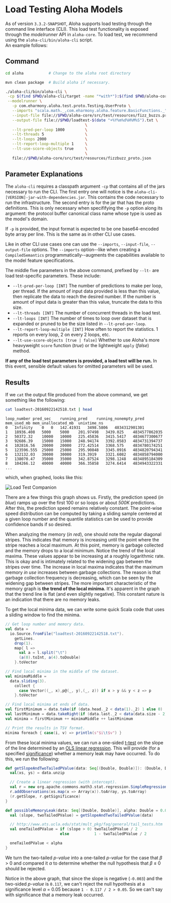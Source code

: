 # Load Testing Aloha Models

As of version `3.3.2-SNAPSHOT`, Aloha supports load testing through the command line 
interface (CLI).  This load test functionality is exposed through the *modelrunner* API 
in `aloha-core`.  To load test, we recommend using the `aloha-cli/bin/aloha-cli` script.  
An example follows:

## Command 

```bash
cd aloha           # Change to the aloha root directory

mvn clean package  # Build aloha if necessary.

./aloha-cli/bin/aloha-cli \
 -cp $(find $PWD/aloha-cli/target -name "*with*"):$(find $PWD/aloha-core/target -name "*-tests.jar") \
 --modelrunner \
   -p com.eharmony.aloha.test.proto.Testing.UserProto \
   --imports "scala.math._,com.eharmony.aloha.feature.BasicFunctions._" \
   --input-file file://$PWD/aloha-core/src/test/resources/fizz_buzzs.proto \
   --output-file file://$PWD/loadtest-$(date "+%Y%m%d%H%M%S").txt \
                                   \
   --lt-pred-per-loop 1000         \
   --lt-threads 5                  \
   --lt-loops 2000                 \
   --lt-report-loop-multiple 1     \
   --lt-use-score-objects true     \
                                   \
   file://$PWD/aloha-core/src/test/resources/fizzbuzz_proto.json
```

## Parameter Explanations

The `aloha-cli` requires a classpath argument `-cp` that contains all of the jars 
necessary to run the CLI.  The first entry one will notice is the 
`aloha-cli-[VERSION]-jar-with-dependencies.jar`.  This contains the code necessary to 
run the infrastructure.  The second entry is for the jar that has the proto definitions. 
This is only necessary when specififying the `-p` option along its argument: the protocol 
buffer canonical class name whose type is used as the model's domain.  

If `-p` is provided, the input format is expected to be one base64-encoded byte array per
line.  This is the same as in other CLI use cases. 

Like in other CLI use cases one can use the `--imports`, `--input-file`, `--output-file` 
options.  The `--imports` option--like when creating a `CompiledSemantics` 
programmatically--augments the capabilities available to the model feature specifications.

The middle five parameters in the above command, prefixed by `--lt-` are load 
test-specific parameters.  These include:

- `--lt-pred-per-loop [INT]` The number of predictions to make per loop, per thread. If
  the amount of input data provided is less than this value, then replicate the data to
  reach the desired number.  If the number is amount of input data is greater than this
  value, truncate the data to this size.
- `--lt-threads [INT]` The number of concurrent threads in the load test.
- `--lt-loops [INT]`  The number of times to loop over dataset that is expanded or 
  pruned to be the size listed in `--lt-pred-per-loop`.
- `--lt-report-loop-multiple [INT]` How often to report the statistics. 1 reports on 
  every loop, 2 on every 2 loops, etc.
- `--lt-use-score-objects [true | false]`  Whether to use Aloha's more heavyweight `score` 
  function (*true*) or the lightweight `apply` (*false*) method.  

**If any of the load test parameters is provided, a load test will be run.**  In this 
event, sensible default values for omitted parameters will be used.

## Results

If we `cat` the output file produced from the above command, we get something like the 
following:

```bash
cat loadtest-20160922142518.txt | head 
```

```
loop_number	pred_sec	running_pred	running_nonempty_pred	mem_used_mb	mem_unallocated_mb	unixtime_ns
0	Infinity	0	0	142.41931	3498.5806	4834312901301
1	18936.408	5000	5000	201.97498	3439.025	4834577862035
2	50372.32	10000	10000	225.45836	3415.5417	4834677300677
3	92686.39	15000	15000	248.94174	3392.0583	4834731394737
4	102816.56	20000	20000	272.42514	3368.575	4834780174251
5	123596.555	25000	25000	295.90848	3345.0916	4834820794341
6	132132.03	30000	30000	319.3919	3321.6082	4834858794000
7	138070.47	35000	35000	342.87524	3298.1248	4834895184309
8	104266.12	40000	40000	366.35858	3274.6414	4834943322331
...
```

which, when graphed, looks like this:

![Load Test Companion](https://raw.githubusercontent.com/eHarmony/aloha/114-cli-load-test-doc/src/site/resources/images/load-test-example-output.png "Load Test Companion")


There are a few things this graph shows us.  Firstly, the prediction speed (*in blue*)
ramps up over the first 100 or so loops or about *500K* predictions.  After this, the 
prediction speed remains relatively constant.  The point-wise speed distribution can be 
computed by taking a sliding sample centered at a given loop number and the quantile
statistics can be used to provide confidence bands if so desired.

When analyzing the memory (*in red*), one should note the regular diagonal stripes.  This
indicates that memory is increasing until the point where the stripe reaches a local 
maximum.  At this point, memory is garbage collected and the memory drops to a local 
minimum.  Notice the trend of the local maxima.  These values appear to be increasing at
a roughly logarithmic rate.  This is okay and is intimately related to the widening gap
between the stripes over time.  The increase in local maxima indicates that the maximum 
memory *in use* increases between garbage collections.  The reason is that garbage 
collection frequency is decreasing, which can be seen by the widening gap between stripes. 
The more important characteristic of the memory graph is **the trend of the local minima.** 
It's apparent in the graph that the trend line is flat (and even slightly negative).  This
constant nature is an indication that there are no memory leaks.

To get the local minima data, we can write some quick Scala code that uses a sliding 
window to find the minima.


```scala
// Get loop number and memory data.
val data = 
  io.Source.fromFile("loadtest-20160922142518.txt").
    getLines.
    drop(1).
    map{ l => 
      val a = l.split("\t")
      (a(0).toInt, a(4).toDouble)
    }.toVector

// Find local minima in the middle of the dataset.
val minimaMiddle = 
  data.sliding(3).
    collect { 
      case Vector((_, x),p@(_, y),(_, z)) if x > y && y < z => p
    }.toVector

// Find local minima at ends of data.    
val firstMinimum = data.take(if (data.head._2 < data(1)._2) 1 else 0)
val lastMinimum = data.takeRight(if (data.last._2 < data(data.size - 2)._2) 1 else 0)
val minima = firstMinimum ++ minimaMiddle ++ lastMinimum

// Print the results in TSV format.
minima foreach { case(i, v) => println(s"$i\t$v") }
```

From these local minima values, we can run a one-sided 
[t-test](https://en.wikipedia.org/wiki/Student%27s_t-test#Slope_of_a_regression_line) on the 
slope of the line determined by an 
[OLS linear regression](https://en.wikipedia.org/wiki/Ordinary_least_squares).  This will provide 
(for a specified [significance](https://en.wikipedia.org/wiki/Statistical_significance)) whether a
memory leak may have occurred.  To do this, we run the following:

```scala
def getSlopeAndTwoTailedPValue(data: Seq[(Double, Double)]): (Double, Double) = {
  val(xs, ys) = data.unzip

  // Create a linear regression (with intercept).
  val r = new org.apache.commons.math3.stat.regression.SimpleRegression(true)
  r.addObservations(xs.map(x => Array(x)).toArray, ys.toArray)
  (r.getSlope, r.getSignificance)
}

def possibleMemoryLeak(data: Seq[(Double, Double)], alpha: Double = 0.05): Boolean = {
  val (slope, twoTailedPValue) = getSlopeAndTwoTailedPValue(data)

  // http://www.ats.ucla.edu/stat/mult_pkg/faq/general/tail_tests.htm
  val oneTailedPValue = if (slope > 0) twoTailedPValue / 2
                        else           1 - twoTailedPValue / 2

  oneTailedPValue < alpha
}
```

We turn the two-tailed *p-value* into a one-tailed *p-value* for the case that *β* > 0 and 
compared it *α* to determine whether the null hypothesis that *β* ≤ 0 should be rejected.

Notice in the above graph, that since the slope is negative (`-0.003`) and the two-sided 
*p-value* is `0.117`, we can't reject the null hypothesis at a significance level *α* = 0.05
because `1 - 0.117 / 2 > 0.05`.  So we can't say with significance that a memory leak 
occurred.
